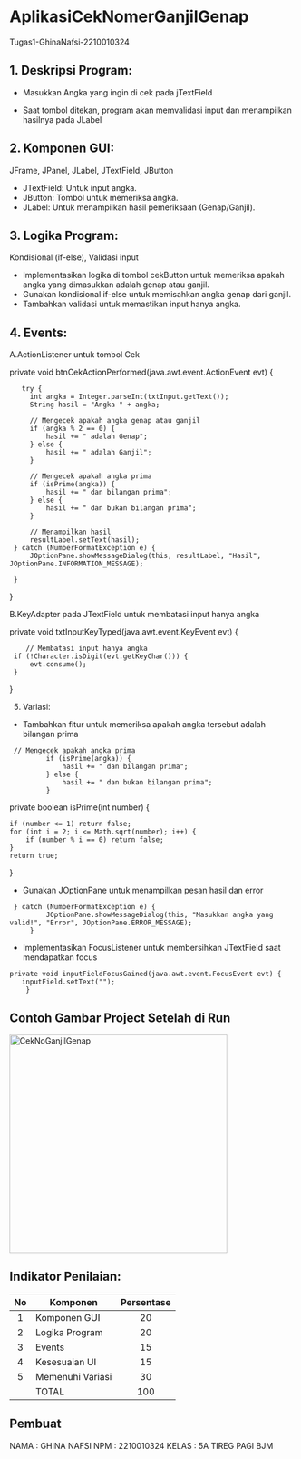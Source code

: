 # AplikasiCekNomerGanjilGenap
 Tugas1-GhinaNafsi-2210010324
 
## 1. Deskripsi Program:
* Masukkan Angka yang ingin di cek pada jTextField

* Saat tombol ditekan, program akan memvalidasi input dan
menampilkan hasilnya pada JLabel

## 2. Komponen GUI: 
JFrame, JPanel, JLabel, JTextField, JButton
- JTextField: Untuk input angka.
- JButton: Tombol untuk memeriksa angka.
- JLabel: Untuk menampilkan hasil pemeriksaan (Genap/Ganjil). 

## 3. Logika Program: 
Kondisional (if-else), Validasi input
- Implementasikan logika di tombol cekButton untuk memeriksa apakah angka yang dimasukkan adalah genap atau ganjil.
- Gunakan kondisional if-else untuk memisahkan angka genap dari ganjil.
- Tambahkan validasi untuk memastikan input hanya angka.

## 4. Events:
A.ActionListener untuk tombol Cek

private void btnCekActionPerformed(java.awt.event.ActionEvent evt) {                                       
      
       try {
         int angka = Integer.parseInt(txtInput.getText());
         String hasil = "Angka " + angka;

         // Mengecek apakah angka genap atau ganjil
         if (angka % 2 == 0) {
             hasil += " adalah Genap";
         } else {
             hasil += " adalah Ganjil";
         }

         // Mengecek apakah angka prima
         if (isPrime(angka)) {
             hasil += " dan bilangan prima";
         } else {
             hasil += " dan bukan bilangan prima";
         }

         // Menampilkan hasil
         resultLabel.setText(hasil);
     } catch (NumberFormatException e) {
         JOptionPane.showMessageDialog(this, resultLabel, "Hasil", JOptionPane.INFORMATION_MESSAGE);
     
     }
   } 
   
B.KeyAdapter pada JTextField untuk membatasi input hanya angka

private void txtInputKeyTyped(java.awt.event.KeyEvent evt) {                                  
        
        // Membatasi input hanya angka
     if (!Character.isDigit(evt.getKeyChar())) {
         evt.consume();
     }

   }    


5. Variasi:
* Tambahkan fitur untuk memeriksa apakah angka tersebut adalah bilangan prima
~~~
 // Mengecek apakah angka prima
         if (isPrime(angka)) {
             hasil += " dan bilangan prima";
         } else {
             hasil += " dan bukan bilangan prima";
         }
~~~

private boolean isPrime(int number) {
  
    if (number <= 1) return false;
    for (int i = 2; i <= Math.sqrt(number); i++) {
        if (number % i == 0) return false;
    }
    return true;
}

 
* Gunakan JOptionPane untuk menampilkan pesan hasil dan error
~~~
 } catch (NumberFormatException e) {
         JOptionPane.showMessageDialog(this, "Masukkan angka yang valid!", "Error", JOptionPane.ERROR_MESSAGE);
     }

~~~
* Implementasikan FocusListener untuk membersihkan JTextField saat mendapatkan focus
~~~
private void inputFieldFocusGained(java.awt.event.FocusEvent evt) {                                       
   inputField.setText("");
    } 
~~~

## Contoh Gambar Project Setelah di Run
<img width="384" alt="CekNoGanjilGenap" src="https://github.com/user-attachments/assets/5be77d83-ef93-4bce-9773-4cce8354b4ac">


## Indikator Penilaian:

| No  | Komponen         |  Persentase  |
| :-: | --------------   |   :-----:    |
|  1  | Komponen GUI     |    20    |
|  2  | Logika Program   |    20    |
|  3  | Events           |    15    |
|  4  | Kesesuaian UI    |    15    |
|  5  | Memenuhi Variasi |    30    |
|     | TOTAL        | 100 |

## Pembuat

NAMA : GHINA NAFSI
NPM : 2210010324
KELAS : 5A TIREG PAGI BJM
